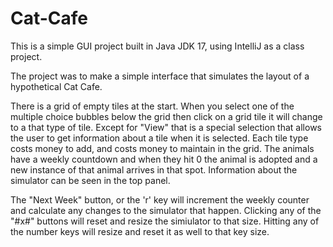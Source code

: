 # Cat-Cafe
This is a simple GUI project built in Java JDK 17, using IntelliJ as a class project.

 The project was to make a simple interface that simulates the layout of a hypothetical Cat Cafe.
 
 There is a grid of empty tiles at the start. When you select one of the multiple choice bubbles below the grid then click on a grid tile it will change to a that type of tile. Except for "View" that is a special selection that allows the user to get information about a tile when it is selected. Each tile type costs money to add, and costs money to maintain in the grid. The animals have a weekly countdown and when they hit 0 the animal is adopted and a new instance of that animal arrives in that spot. Information about the simulator can be seen in the top panel.
 
 The "Next Week" button, or the 'r' key will increment the weekly counter and calculate any changes to the simulator that happen. Clicking any of the "#x#" buttons will reset and resize the simiulator to that size. Hitting any of the number keys will resize and reset it as well to that key size.
